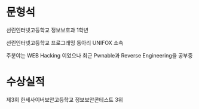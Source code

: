 
# 문형석
선린인터넷고등학교 정보보호과 1학년

선린인터넷고등학교 프로그래밍 동아리 UNIFOX 소속

주분야는 WEB Hacking 이었으나 최근 Pwnable과 Reverse Engineering을 공부중

# 수상실적
제3회 한세사이버보안고등학교 정보보안콘테스트 3위
